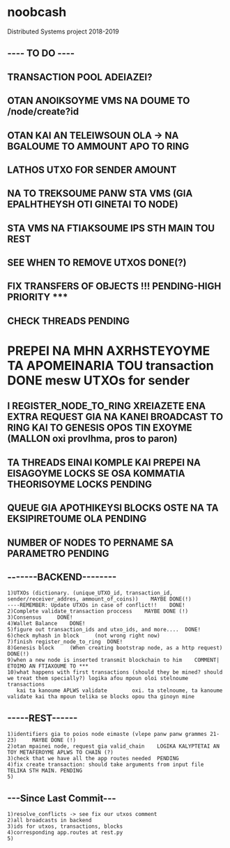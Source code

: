 # noobcash
Distributed Systems project 2018-2019

## ---- TO DO ----
## TRANSACTION POOL ADEIAZEI?
## OTAN ANOIKSOYME VMS NA DOUME TO /node/create?id
## OTAN KAI AN TELEIWSOUN OLA -> NA BGALOUME TO AMMOUNT APO TO RING
## LATHOS UTXO FOR SENDER AMOUNT
## NA TO TREKSOUME PANW STA VMS  (GIA EPALHTHEYSH OTI GINETAI TO NODE)
## STA VMS NA FTIAKSOUME IPS STH MAIN TOU REST
## SEE WHEN TO REMOVE UTXOS 	DONE(?)
## FIX TRANSFERS OF OBJECTS	    !!! PENDING-HIGH PRIORITY   ***
## CHECK THREADS 				PENDING
# PREPEI NA MHN AXRHSTEYOYME TA APOMEINARIA TOU transaction 	DONE mesw UTXOs for sender
## I REGISTER_NODE_TO_RING XREIAZETE ENA EXTRA REQUEST GIA NA KANEI BROADCAST TO RING KAI TO GENESIS OPOS TIN EXOYME 	(MALLON oxi provlhma, pros to paron)
## TA THREADS EINAI KOMPLE KAI PREPEI NA EISAGOYME LOCKS SE OSA KOMMATIA THEORISOYME 	LOCKS PENDING
## QUEUE GIA APOTHIKEYSI BLOCKS OSTE NA TA EKSIPIRETOUME OLA 	PENDING
## NUMBER OF NODES TO PERNAME SA PARAMETRO 						PENDING
## -------BACKEND--------
	1)UTXOs (dictionary. (unique_UTXO_id, transaction_id, sender/receiver_addres, ammount_of_coins))	MAYBE DONE(!)
	----REMEMBER: Update UTXOs in case of conflict!!	DONE!
	2)Complete validate_transaction proccess	MAYBE DONE (!)
	3)Consensus		DONE!
	4)Wallet Balance	DONE!
	5)figure out transaction_ids and utxo_ids, and more....  DONE!
	6)check myhash in block 	(not wrong right now)
	7)finish register_node_to_ring	DONE!
	8)Genesis block 	(When creating bootstrap node, as a http request) DONE(!)
	9)when a new node is inserted transmit blockchain to him  	COMMENT| ETOIMO AN FTIAXOUME TO ***
	10)what happens with first transactions (should they be mined? should we treat them specially?) logika afou mpoun oloi stelnoume transactions
	   kai ta kanoume APLWS validate 		oxi. ta stelnoume, ta kanoume validate kai tha mpoun telika se blocks opou tha ginoyn mine

## -----REST------
	1)identifiers gia to poios node eimaste (vlepe panw panw grammes 21-23) 	MAYBE DONE (!)
	2)otan mpainei node, request gia valid_chain 	LOGIKA KALYPTETAI AN TOY METAFEROYME APLWS TO CHAIN (?)
	3)check that we have all the app routes needed  PENDING
	4)fix create transaction: should take arguments from input file 	TELIKA STH MAIN. PENDING
	5)


## ---Since Last Commit---
	1)resolve_conflicts -> see fix our utxos comment
	2)all broadcasts in backend
	3)ids for utxos, transactions, blocks
	4)corresponding app.routes at rest.py
	5)